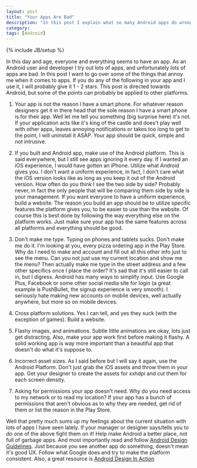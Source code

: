 ```yaml
---
layout: post
title: "Your Apps Are Bad"
description: "In this post I explain what so many Android apps do wrong"
category: 
tags: [Android]
---
```

{% include JB/setup %}

In this day and age, everyone and everything seems to have an app. As an Android user and developer I try out lots of apps, and unfortunately lots of apps are bad. In this post I want to go over some of the things that annoy me when it comes to apps. If you do any of the following in your app and I use it, I will probably give it 1 - 2 stars. This post is directed towards Android, but some of the points can probably be applied to other platforms.

1. Your app is not the reason I have a smart phone. For whatever reason
designers get it in there head that the sole reason I have a smart phone is for their app. Well let me tell you something (big surprise here) it's not. If your application acts like it's king of the castle and does't play well with other apps, leaves annoying notifications or takes too long to get to the point, I will uninstall it ASAP. Your app should be quick, simple and not intrusive.

1. If you built and Android app, make use of the Android platform. This is said everywhere, but I still see apps ignoring it every day. If I wanted an iOS experience, I would have gotten an iPhone. Utilize what Android gives you. I don't want a uniform experience, in fact, I don't care what the iOS version looks like as long as you keep it out of the Android version. How often do you think I see the two side by side? Probably never, in fact the only people that will be comparing them side by side is your management. If you want everyone to have a uniform experience, build a website. The reason you build an app should be to utilize specific features the platform gives you, to be easier to use than the website. Of course this is best done by following the way everything else on the platform works. Just make sure your app has the same features across all platforms and everything should be good. 

1. Don't make me type. Typing on phones and tablets sucks. Don't make me do it. I'm looking at you, every pizza ordering app in the Play Store. Why do I need to make and account and fill out all this other info just to see the menu. Can you not just use my current location and show me the menu? Then actually make me type in the street address and a few other specifics once I place the order? It's sad that it's still easier to call in, but I digress. Android has many ways to simplify input. Use Google Plus, Facebook or some other social media site for login (a great example is PushBullet, the signup experience is very smooth). I seriously hate making new accounts on mobile devices, well actually anywhere, but more so on mobile devices.

1. Cross platform solutions. Yes I can tell,
and yes they suck (with the exception of games). Build a website.

1. Flashy images, and animations. Subtle little animations are okay, lots just get distracting. Also, make your app work first before making it flashy. A solid working app is way more important than a beautiful app that doesn't do what it's suppose to.

1. Incorrect asset sizes. As I said before but I will say it again, use the Android Platform. Don't just grab the iOS assets and throw them in your app. Get your designer to create the assets for xxhdpi and cut them for each screen density.

1. Asking for permissions your app doesn't need. Why do you need access to my network or to read my location? If your app has a bunch of permissions that aren't obvious as to why they are needed, get rid of them or list the reason in the Play Store.

Well that pretty much sums up my feelings about the current situation with lots of apps I have seen lately. If your manager or designer says/tells you to do one of the above fight them on it! Help make Android a better place, not full of garbage apps. And most importantly read and follow [Android Design Guidelines](https://developer.android.com/design/index.html). Just because you see another app do something, doesn't mean it's good UX. Follow what Google does and try to make the platform consistent. Also, a great resource is [Android Design In Action](https://www.youtube.com/playlist?list=PLWz5rJ2EKKc8j2B95zGMb8muZvrIy-wcF)